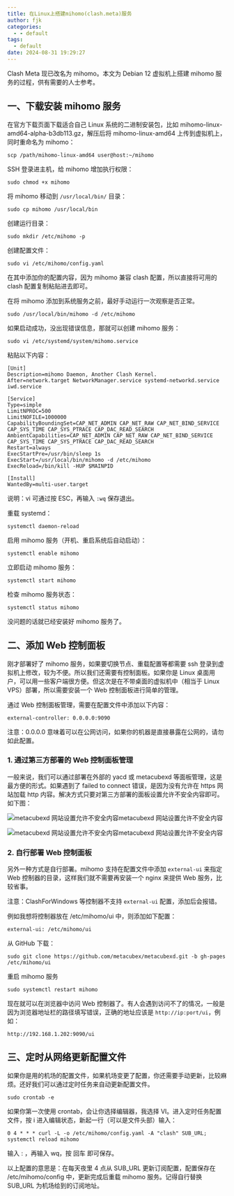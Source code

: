 ```yaml
---
title: 在Linux上搭建mihomo(clash.meta)服务
author: fjk
categories:
  - - default
tags:
  - default
date: 2024-08-31 19:29:27
---
```


Clash Meta 现已改名为 mihomo。本文为 Debian 12 虚拟机上搭建 mihomo 服务的过程，供有需要的人士参考。

## 一、下载安装 mihomo 服务

在官方下载页面下载适合自己 Linux 系统的二进制安装包，比如 mihomo-linux-amd64-alpha-b3db113.gz，解压后将 mihomo-linux-amd64 上传到虚拟机上，同时重命名为 mihomo：

```
scp /path/mihomo-linux-amd64 user@host:~/mihomo
```

SSH 登录进主机，给 mihomo 增加执行权限：

```
sudo chmod +x mihomo
```

将 mihomo 移动到 `/usr/local/bin/` 目录：

```
sudo cp mihomo /usr/local/bin
```

创建运行目录：

```
sudo mkdir /etc/mihomo -p
```

创建配置文件：

```
sudo vi /etc/mihomo/config.yaml
```

在其中添加你的配置内容，因为 mihomo 兼容 clash 配置，所以直接将可用的 clash 配置复制粘贴进去即可。

在将 mihomo 添加到系统服务之前，最好手动运行一次观察是否正常。

```
sudo /usr/local/bin/mihomo -d /etc/mihomo
```

如果启动成功，没出现错误信息，那就可以创建 mihomo 服务：

```
sudo vi /etc/systemd/system/mihomo.service
```

粘贴以下内容：

```
[Unit]
Description=mihomo Daemon, Another Clash Kernel.
After=network.target NetworkManager.service systemd-networkd.service iwd.service

[Service]
Type=simple
LimitNPROC=500
LimitNOFILE=1000000
CapabilityBoundingSet=CAP_NET_ADMIN CAP_NET_RAW CAP_NET_BIND_SERVICE CAP_SYS_TIME CAP_SYS_PTRACE CAP_DAC_READ_SEARCH
AmbientCapabilities=CAP_NET_ADMIN CAP_NET_RAW CAP_NET_BIND_SERVICE CAP_SYS_TIME CAP_SYS_PTRACE CAP_DAC_READ_SEARCH
Restart=always
ExecStartPre=/usr/bin/sleep 1s
ExecStart=/usr/local/bin/mihomo -d /etc/mihomo
ExecReload=/bin/kill -HUP $MAINPID

[Install]
WantedBy=multi-user.target
```

说明：vi 可通过按 ESC，再输入 `:wq` 保存退出。

重载 systemd：

```
systemctl daemon-reload
```

启用 mihomo 服务（开机、重启系统后自动启动）：

```
systemctl enable mihomo
```

立即启动 mihomo 服务：

```
systemctl start mihomo
```

检查 mihomo 服务状态：

```
systemctl status mihomo
```

没问题的话就已经安装好 mihomo 服务了。

## 二、添加 Web 控制面板

刚才部署好了 mihomo 服务，如果要切换节点、重载配置等都需要 ssh 登录到虚拟机上修改，较为不便。所以我们还需要有控制面板。如果你是 Linux 桌面用户，可以用一些客户端很方便。但这次是在不带桌面的虚拟机中（相当于 Linux VPS）部署，所以需要安装一个 Web 控制面板进行简单的管理。

通过 Web 控制面板管理，需要在配置文件中添加以下内容：

```
external-controller: 0.0.0.0:9090
```

注意：0.0.0.0 意味着可以在公网访问，如果你的机器是直接暴露在公网的，请勿如此配置。

### 1. 通过第三方部署的 Web 控制面板管理

一般来说，我们可以通过部署在外部的 yacd 或 metacubexd 等面板管理，这是最方便的形式。如果遇到了 failed to connect 错误，是因为没有允许在 https 网站加载 http 内容。解决方式只要对第三方部署的面板设置允许不安全内容即可。如下图：

![metacubexd 网站设置允许不安全内容](https://librecat.me/wp-content/uploads/2024/03/17107578582.webp)metacubexd 网站设置允许不安全内容

![metacubexd 网站设置允许不安全内容](https://librecat.me/wp-content/uploads/2024/03/17107578581.webp)metacubexd 网站设置允许不安全内容

### 2. 自行部署 Web 控制面板

另外一种方式是自行部署。mihomo 支持在配置文件中添加 `external-ui` 来指定 Web 控制器的目录，这样我们就不需要再安装一个 nginx 来提供 Web 服务，比较省事。

注意：ClashForWindows 等控制器不支持 `external-ui` 配置，添加后会报错。

例如我想将控制器放在 /etc/mihomo/ui 中，则添加如下配置：

```
external-ui: /etc/mihomo/ui
```

从 GitHub 下载：

```
sudo git clone https://github.com/metacubex/metacubexd.git -b gh-pages /etc/mihomo/ui
```

重启 mihomo 服务

```
sudo systemctl restart mihomo
```

现在就可以在浏览器中访问 Web 控制器了。有人会遇到访问不了的情况，一般是因为浏览器地址栏的路径填写错误，正确的地址应该是 `http://ip:port/ui`，例如：

```
http://192.168.1.202:9090/ui
```

## 三、定时从网络更新配置文件

如果你是用的机场的配置文件，如果机场变更了配置，你还需要手动更新，比较麻烦。还好我们可以通过定时任务来自动更新配置文件。

```
sudo crontab -e
```

如果你第一次使用 crontab，会让你选择编辑器，我选择 VI。进入定时任务配置文件，按 i 进入编辑状态，新起一行（可以是文件头部）输入：

```
0 4 * * * curl -L -o /etc/mihomo/config.yaml -A "clash" SUB_URL; systemctl reload mihomo
```

输入 : ，再输入 wq，按 回车 即可保存。

以上配置的意思是：在每天夜里 4 点从 SUB_URL 更新订阅配置，配置保存在 /etc/mihomo/config 中，更新完成后重载 mihomo 服务。记得自行替换 SUB_URL 为机场给到的订阅地址。
